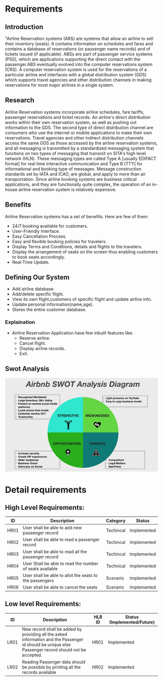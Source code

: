 # Requirements
## Introduction
"Airline Reservation systems (ARS) are systems that allow an airline to sell their inventory (seats). It contains information on schedules and fares and contains a database of reservations (or passenger name records) and of tickets issued (if applicable). ABSs are part of passenger service systems (PSS), which are applications supporting the direct contact with the passenger.ABS eventually evolved into the computer reservations system (CRS). A computer reservation system is used for the reservations of a particular airline and interfaces with a global distribution system (GDS) which supports travel agencies and other distribution channels in making reservations for most major airlines in a single system.

## Research
Airline Reservation systems incorporate airline schedules, fare tariffs, passenger reservations and ticket records. An airline's direct distribution works within their own reservation system, as well as pushing out information to the GDS. The second type of direct distribution channel are consumers who use the internet or mobile applications to make their own reservations. Travel agencies and other indirect distribution channels access the same GDS as those accessed by the airline reservation systems, and all messaging is transmitted by a standardized messaging system that functions on two types of messaging that transmit on SITA's high level network (HLN). These messaging types are called Type A [usually EDIFACT format] for real time interactive communication and Type B [TTY] for informational and booking type of messages. Message construction standards set by IATA and ICAO, are global, and apply to more than air transportation. Since airline booking systems are business critical applications, and they are functionally quite complex, the operation of an in-house airline reservation system is relatively expensive.

## Benefits
Airline Reservation systems has a set of benefits. Here are few of them:
* 24/7 booking available for customers.
* User-Friendly Interface.
* Easy Cancellation Process.
* Easy and flexible booking policies for travelers.
* Display Terms and Conditions, details and flights to the travelers.
* Display the arrangement of seats on the screen thus enabling customers to book seats accordingly.
* Real-Time Update.

## Defining Our System
* Add airline database.
* Add/delete specific flight.
* View its own flight,customers of specific flight and update airline info.
* Update personal information(name,age).
* Stores the entire customer database.


### Explaination
* Airline Reservation  Application have few inbuilt features like:
    - Reserve airline.
    - Cancel flight.
    - Display airline records.
    - Exit.

## Swot Analysis

![Description](https://github.com/Annapoornarb/Stepin_Airline-Reservation/blob/main/1_Requirements/swot_analysis.png)


# Detail requirements
## High Level Requirements: 
| ID | Description | Category | Status | 
| ----- | ----- | ------- | ---------|
| HR01 | User shall be able to add new passenger record | Techincal | Implemented | 
| HR02 | User shall be able to read a passenger record | Techincal | Implemented |
| HR03 | User shall be able to read all the passenger record | Techincal | Implemented |
| HR04 | User Shall be able to read the number of seats available | Technical | Implemented
| HR05 | User shall be able to allot the seats to the passengers | Scenario | Implemented   
| HR06 | User shall be able to cancel the seats  | Scenario | Implemented   



##  Low level Requirements:
 
| ID | Description | HLR ID | Status (Implemented/Future) |
| ------ | --------- | ------ | ----- |
| LR01 | New record shall be added by providing all the asked information and the Passenger id should be unique else Passenger record should not be accepted. | HR01 | Implemented |
| LR02 | Reading Passenger data should be possible by printing all the records available | HR02 | Implemented |

